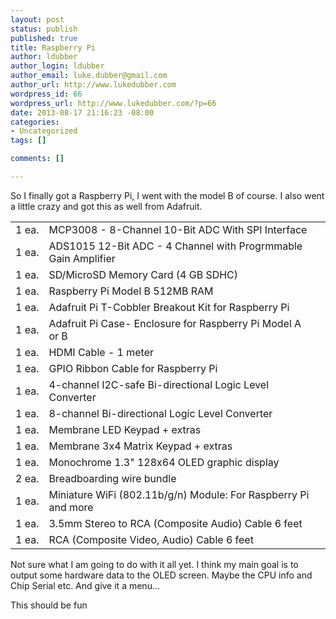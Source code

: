 ```yaml
--- 
layout: post
status: publish
published: true
title: Raspberry Pi
author: ldubber
author_login: ldubber
author_email: luke.dubber@gmail.com
author_url: http://www.lukedubber.com
wordpress_id: 66
wordpress_url: http://www.lukedubber.com/?p=66
date: 2013-08-17 21:16:23 -08:00
categories: 
- Uncategorized
tags: []

comments: []

---
```

So I finally got a Raspberry Pi, I went with the model B of course. I also went a little crazy and got this as well from Adafruit.
<table summary="Itemized listing of previous order, includes number ordered, items and prices" width="100%" border="0" cellspacing="0" cellpadding="0">
<tbody>
<tr>
<td>1 ea.</td>
<td>MCP3008 - 8-Channel 10-Bit ADC With SPI Interface</td>
<td></td>
</tr>
<tr>
<td>1 ea.</td>
<td>ADS1015 12-Bit ADC - 4 Channel with Progrmmable Gain Amplifier</td>
<td></td>
</tr>
<tr>
<td>1 ea.</td>
<td>SD/MicroSD Memory Card (4 GB SDHC)</td>
<td></td>
</tr>
<tr>
<td>1 ea.</td>
<td>Raspberry Pi Model B 512MB RAM</td>
<td></td>
</tr>
<tr>
<td>1 ea.</td>
<td>Adafruit Pi T-Cobbler Breakout Kit for Raspberry Pi</td>
<td></td>
</tr>
<tr>
<td>1 ea.</td>
<td>Adafruit Pi Case- Enclosure for Raspberry Pi Model A or B</td>
<td></td>
</tr>
<tr>
<td>1 ea.</td>
<td>HDMI Cable - 1 meter</td>
<td></td>
</tr>
<tr>
<td>1 ea.</td>
<td>GPIO Ribbon Cable for Raspberry Pi</td>
<td></td>
</tr>
<tr>
<td>1 ea.</td>
<td>4-channel I2C-safe Bi-directional Logic Level Converter</td>
<td></td>
</tr>
<tr>
<td>1 ea.</td>
<td>8-channel Bi-directional Logic Level Converter</td>
<td></td>
</tr>
<tr>
<td>1 ea.</td>
<td>Membrane LED Keypad + extras</td>
<td></td>
</tr>
<tr>
<td>1 ea.</td>
<td>Membrane 3x4 Matrix Keypad + extras</td>
<td></td>
</tr>
<tr>
<td>1 ea.</td>
<td>Monochrome 1.3" 128x64 OLED graphic display</td>
<td></td>
</tr>
<tr>
<td>2 ea.</td>
<td>Breadboarding wire bundle</td>
<td></td>
</tr>
<tr>
<td>1 ea.</td>
<td>Miniature WiFi (802.11b/g/n) Module: For Raspberry Pi and more</td>
<td></td>
</tr>
<tr>
<td>1 ea.</td>
<td>3.5mm Stereo to RCA (Composite Audio) Cable 6 feet</td>
<td></td>
</tr>
<tr>
<td>1 ea.</td>
<td>RCA (Composite Video, Audio) Cable 6 feet</td>
<td></td>
</tr>
</tbody>
</table>
Not sure what I am going to do with it all yet. I think my main goal is to output some hardware data to the OLED screen. Maybe the CPU info and Chip Serial etc. And give it a menu...

This should be fun
